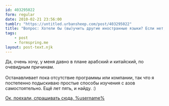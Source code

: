 ```yaml
---
id: 403295022
form: regular
date: 2010-02-21 23:56:00
tumblr: "https://untitled.urbansheep.com/post/403295022"
title: "Вопрос: Хотели бы (вы)учить другие иностранные языки? Если нет, то почему? Если да, то какие?"
tags:
    - post
    - formspring.me
layout: post-text.njk
---
```


<p class="formspringmeAnswer">Да, очень хочу, у меня давно в плане арабский и китайский, по очевидным причинам.<br/><br/>
Останавливает пока отсутствие программы или компании, так что я постепенно подыскиваю простые способы изучения с азов самостоятельно. Ещё лет пять, и найду. :)</p>

<p class="formspringmeFooter">
    <a href="http://formspring.me/urbansheep">Ок, поехали, спрашивать сюда, %username%</a>
</p>


